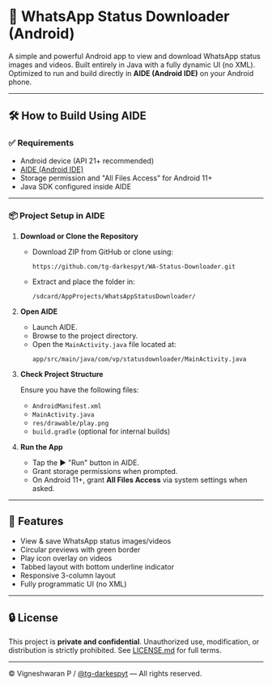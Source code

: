 # 📱 WhatsApp Status Downloader (Android)

A simple and powerful Android app to view and download WhatsApp status images and videos. Built entirely in Java with a fully dynamic UI (no XML). Optimized to run and build directly in **AIDE (Android IDE)** on your Android phone.

---

## 🛠️ How to Build Using AIDE

### ✅ Requirements

- Android device (API 21+ recommended)
- [AIDE (Android IDE)](https://telegram.me/Source_HUB/2882?single)
- Storage permission and "All Files Access" for Android 11+
- Java SDK configured inside AIDE

---

### 📦 Project Setup in AIDE

1. **Download or Clone the Repository**

   - Download ZIP from GitHub or clone using:
     ```
     https://github.com/tg-darkespyt/WA-Status-Downloader.git
     ```
   - Extract and place the folder in:
     ```
     /sdcard/AppProjects/WhatsAppStatusDownloader/
     ```

2. **Open AIDE**

   - Launch AIDE.
   - Browse to the project directory.
   - Open the `MainActivity.java` file located at:
     ```
     app/src/main/java/com/vp/statusdownloader/MainActivity.java
     ```

3. **Check Project Structure**

   Ensure you have the following files:

   - `AndroidManifest.xml`
   - `MainActivity.java`
   - `res/drawable/play.png`
   - `build.gradle` (optional for internal builds)

4. **Run the App**

   - Tap the ▶️ "Run" button in AIDE.
   - Grant storage permissions when prompted.
   - On Android 11+, grant **All Files Access** via system settings when asked.

---

## 📂 Features

- View & save WhatsApp status images/videos
- Circular previews with green border
- Play icon overlay on videos
- Tabbed layout with bottom underline indicator
- Responsive 3-column layout
- Fully programmatic UI (no XML)

---

## 🔒 License

This project is **private and confidential**. Unauthorized use, modification, or distribution is strictly prohibited. See [LICENSE.md](LICENSE.md) for full terms.

---

© Vigneshwaran P / [@tg-darkespyt](https://github.com/tg-darkespyt) — All rights reserved.

